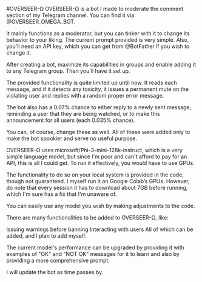 #OVERSEER-Ω
OVERSEER-Ω is a bot I made to moderate the comment section of my Telegram channel. You can find it via @OVERSEER_OMEGA_BOT.

It mainly functions as a moderator, but you can tinker with it to change its behavior to your liking. The current prompt provided is very simple. Also, you'll need an API key, which you can get from @BotFather if you wish to change it.

After creating a bot, maximize its capabilities in groups and enable adding it to any Telegram group. Then you'll have it set up.

The provided functionality is quite limited up until now. It reads each message, and if it detects any toxicity, it issues a permanent mute on the violating user and replies with a random proper error message.

The bot also has a 0.07% chance to either reply to a newly sent message, reminding a user that they are being watched, or to make this announcement for all users (each 0.035% chance).

You can, of course, change these as well. All of these were added only to make the bot spookier and serve no useful purpose.

OVERSEER-Ω uses microsoft/Phi-3-mini-128k-instruct, which is a very simple language model, but since I'm poor and can't afford to pay for an API, this is all I could get. To run it effectively, you would have to use GPUs.

The functionality to do so on your local system is provided in the code, though not guaranteed. I myself run it on Google Colab’s GPUs. However, do note that every session it has to download about 7GB before running, which I'm sure has a fix that I'm unaware of.

You can easily use any model you wish by making adjustments to the code.

There are many functionalities to be added to OVERSEER-Ω, like:

Issuing warnings before banning
Interacting with users
All of which can be added, and I plan to add myself.

The current model's performance can be upgraded by providing it with examples of "OK" and "NOT OK" messages for it to learn and also by providing a more comprehensive prompt.

I will update the bot as time passes by.
